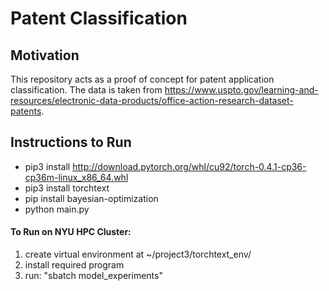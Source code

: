 # Patent Classification

## Motivation

This repository acts as a proof of concept for patent application classification. The data is taken from https://www.uspto.gov/learning-and-resources/electronic-data-products/office-action-research-dataset-patents.


## Instructions to Run

  * pip3 install http://download.pytorch.org/whl/cu92/torch-0.4.1-cp36-cp36m-linux_x86_64.whl
  * pip3 install torchtext
  * pip install bayesian-optimization
  * python main.py

#### To Run on NYU HPC Cluster:
1) create virtual environment at ~/project3/torchtext_env/
2) install required program
2) run: "sbatch model_experiments"

